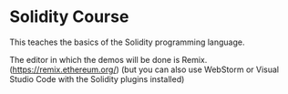 # Solidity Course

This teaches the basics of the Solidity programming language.

The editor in which the demos will be done is Remix. (https://remix.ethereum.org/) (but you can also use WebStorm or Visual Studio Code with the Solidity plugins installed)
